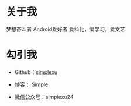 
# **关于我**

梦想奋斗者   Android爱好者  爱科比，爱学习，爱文艺

# **勾引我**

- Github：[simplexu](https://github.com/simple24)

- 博客： [Simple](http://blog.csdn.net/simple727)

- 微信公众号：simplexu24 
